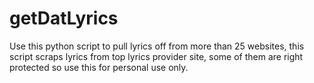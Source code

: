 # getDatLyrics
Use this python script to pull lyrics off from more than 25 websites, this script scraps lyrics from top lyrics provider site, some of them are right protected so use this for personal use only.
